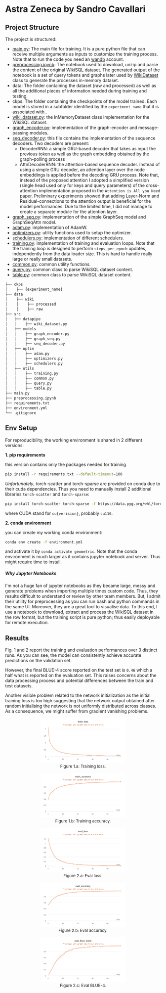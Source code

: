 # Astra Zeneca by Sandro Cavallari

## Project Structure

The project is structured:

 - [main.py](./main.py): The main file for training. It is a pure python file that can receive multiple arguments as inputs to customize the training process. Note that to run the code you need an [wandb](https://wandb.ai/) account.
 - [preprocessing.ipynb](./preprocessing.ipynb): The notebook used to download, unzip and parse the content of the original WikiSQL dataset. The generated output of the notebook is a set of query tokens and graphs later used by [WikiDataset](./src/datapipe/wiki_dataset.py) class to generate the processes in-memory dataset.
 - data: The folder containing the dataset (raw and processed) as well as all the additional pieces of information needed during training and testing.
 - ckps: The folder containing the checkpoints of the model trained. Each model is stored in a subfolder identified by the `experiment_name` that it is associated with..
 - [wiki_dataset.py](src/datapipe/wiki_dataset.py): the InMemoryDataset class implementation for the WikiSQL dataset.
 - [graph_encoder.py](src/models/graph_encoder.py): implementation of the graph-encoder and message-passing modules.
 - [seq_decoder.py](src/models/seq_decoder.py): this file contains the implementation of the sequence decoders. Two decoders are present:
    - DecoderRNN: a simple GRU-based decoder that takes as input the previous token as well as the graph embedding obtained by the graph-polling process
    - AttnDecoderRNN: the attention-based sequence decoder. Instead of using a simple GRU decoder, an attention layer over the node embeddings is applied before the decoding GRU process. Note that, instead of the proposed attention I adopted a simplified version (single head used only for keys and query parameters) of the cross-attention implementation proposed in the `Attention is All you Need` paper. Preliminary experiments showed that adding Layer-Norm and Residual-connections to the attention output is beneficial for the model performances. Due to the limited time, I did not manage to create a separate module for the attention layer.
 - [graph_seq.py](src/models/graph_seq.py): implementation of the simple GraphSeq model and GraphSeqAttn model.
 - [adam.py](src/optim/adam.py): implementation of AdamW.
 - [optimizers.py](src/optim/optimizers.py): utility functions used to setup the optimizer.
 - [schedulers.py](src/optim/schedulers.py): implementation of different schedulers.
 - [training.py](src/utils/training.py): implementation of training and evaluation loops. Note that the training loop is designed to perform `steps_per_epoch` updates, independently from the data loader size. This is hard to handle really large or really small datasets.
 - [common.py](src/utils/common.py): common utility functions.
 - [query.py](src/utils/query.py): common class to parse WikiSQL dataset content.
 - [table.py](src/utils/table.py): common class to parse WikiSQL dataset content.


```
├── ckps
│    ├── {experiment_name}
├── data
│    ├── wiki
│    │    ├── processed
│    │    ├── raw
├── src
│   ├── datapipe
│   │    ├── wiki_dataset.py
│   ├── models
│   │    ├── graph_encoder.py
│   │    ├── graph_seq.py
│   │    ├── seq_decoder.py
│   ├── optim
│   │    ├── adam.py
│   │    ├── optimizers.py
│   │    ├── schedulers.py
│   ├── utils
│   │    ├── training.py
│   │    ├── common.py
│   │    ├── query.py
│   │    ├── table.py
├── main.py
├── preprocessing.ipynb
├── requirements.txt
├── environment.yml
└── .gitignore
```


## Env Setup

For reproducibility, the working environment is shared in 2 different versions:

**1. pip requirements**

this version contains only the packages needed for training

```bash
pip install -r requirements.txt --default-timeout=100
```

*Unfortunately*, torch-scatter and torch-sparse are provided on conda due to their cuda dependencies. Thus you need to manually install 2 additional libraries `torch-scatter` and `torch-sparse`:

```bash
pip install torch-scatter torch-sparse -f https://data.pyg.org/whl/torch-1.13.0+${CUDA}.html
```

where CUDA stand for `cu{verision}`, probably `cu116`.


**2. conda environment**

you can create my working conda environment:

```bash
conda env create -f environment.yml
```

and activate it by `conda activate geometric`.
Note that the conda environment is much larger as it contains jupyter notebook and server.
Thus might require time to install.


##### Why Jupyter Notebooks

I'm not a huge fan of jupyter notebooks as they became large, messy and generate problems when importing multiple times custom code.
Thus, they results difficult to understand or review by other team members.
But, I admit their utility for preprocessing as you can run bash and python commands in the same UI.
Moreover, they are a great tool to visualise data.
To this end, I use a notebook to download, extract and process the WikiSQL dataset in the row format, but the training script is pure python; thus easily deployable for remote execution.

## Results


Fig. 1 and 2 report the training and evaluation performances over 3 distinct runs.
As you can see, the model can consistently achieve accurate predictions on the validation set.

However, the final BLUE-4 score reported on the test set is `0.46` which a half what is reported on the evaluation set. 
This raises concerns about the data processing process and potential differences between the train and test datasets. 

Another visible problem related to the network initialization as the initial training loss is too high suggesting that the network output obtained after random initialising the network is not uniformly distributed across classes.
As a consequence, we might suffer from gradient vanishing problems.


<div style="text-align:center;" id="fig:overfit">
    <figure>
        <figure>
            <img src="img/train_loss.png" style="max-width: 80%">
            <figcaption style="font-size:small;">
                Figure 1.a: Training loss.
            </figcaption>
        </figure>
        <figure>
            <img src="img/train_acc.png" style="max-width: 80%">
            <figcaption style="font-size:small;">
                Figure 1.b: Training accuracy.
            </figcaption>
        </figure>
    </figure>
</div>

<div style="text-align:center;" id="fig:overfit">
    <figure>
        <figure>
            <img src="img/eval_loss.png" style="max-width: 80%">
            <figcaption style="font-size:small;">
                Figure 2.a: Eval loss.
            </figcaption>
        </figure>
        <figure>
            <img src="img/eval_acc.png" style="max-width: 80%">
            <figcaption style="font-size:small;">
                Figure 2.b: Eval accuracy.
            </figcaption>
        </figure>
        <figure>
            <img src="img/eval_blue.png" style="max-width: 80%">
            <figcaption style="font-size:small;">
                Figure 2.c: Eval BLUE-4.
            </figcaption>
        </figure>
    </figure>
</div>
